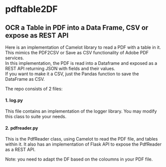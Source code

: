 # pdftable2DF
## OCR a Table in PDF into a Data Frame, CSV or expose as REST API
Here is an implementation of Camelot library to read a PDF with a table in it.
<br/>This mimics the PDF2CSV or Save as CSV functionality of Adobe PDF services. 
<br/>In this implementation, the PDF is read into a Dataframe and exposed as a REST API returning JSON with fields and their values.
<br/>If you want to make it a CSV, just the Pandas function to save the DataFrame as CSV.

The repo consists of 2 files:
#### 1. log.py 
This file contains an implementation of the logger library. You may modify this class to suite your needs.
#### 2. pdfreader.py
This is the PdfReader class, using Camelot to read the PDF file, and tables within it.
It also has an implementation of Flask API to expose the PdfReader as a REST API.

Note: you need to adapt the DF based on the coloumns in your PDF file.
